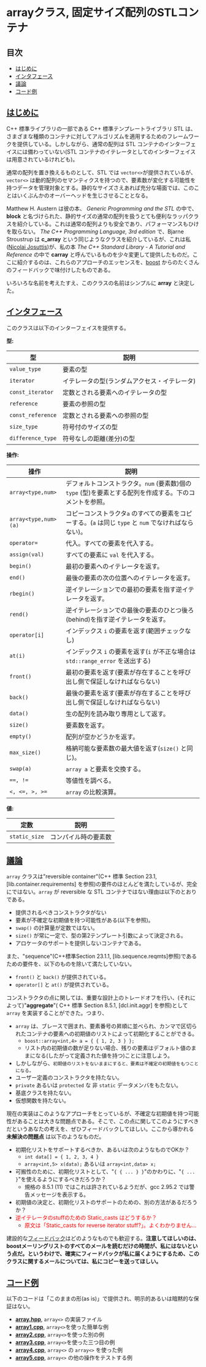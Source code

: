 # arrayクラス, 固定サイズ配列のSTLコンテナ

## 目次
- [はじめに](#introduction)
- [インタフェース](#interface)
- [議論](#discussion)
- [コード例](#code)


## <a name="introduction" href="#introduction">はじめに</a>
C++ 標準ライブラリの一部である C++ 標準テンプレートライブラリ STL は、さまざまな種類のコンテナに対してアルゴリズムを適用するためのフレームワークを提供している。しかしながら、通常の配列は STL コンテナのインターフェイスには備わっていない(STL コンテナのイテレータとしてのインターフェイスは用意されているけれども)。

通常の配列を置き換えるものとして、STL では `vector<>`が提供されているが、`vector<>` は動的配列のセマンティクスを持つので、要素数が変化する可能性を持つデータを管理対象とする。静的なサイズさえあれば充分な場面では、このことはいくぶんかのオーバーヘッドを生じさせることとなる。

Matthew H. Austern は彼の本、 *Generic Programming and the STL* の中で、 **block** と名づけられた、静的サイズの通常の配列を扱うとても便利なラッパクラスを紹介している。これは通常の配列よりも安全であり、パフォーマンスもひけを取らない。 *The C++ Programming Language, 3rd edition* で、Bjarne Stroustrup は **c_array** という同じようなクラスを紹介しているが、これは私([Nicolai Josuttis](http://www.josuttis.com/))が、私の本 *The C++ Standard Library - A Tutorial and Reference* の中で **carray** と呼んでいるものを少々変更して提供したものだ。ここに紹介するのは、これらのアプローチのエッセンスを、[boost](http://www.boost.org/) からのたくさんのフィードバックで味付けしたものである。

いろいろな名前を考えたすえ、このクラスの名前はシンプルに **array** と決定した。


## <a name="interface" href="#interface">インタフェース</a>
このクラスは以下のインターフェイスを提供する。

**型:**

| 型 | 説明 |
|-------------------|---------|
| `value_type`      | 要素の型 |
| `iterator`        | イテレータの型(ランダムアクセス・イテレータ) |
| `const_iterator`  | 定数とされる要素へのイテレータの型 |
| `reference`       | 要素の参照の型 |
| `const_reference` | 定数とされる要素への参照の型 |
| `size_type`       | 符号付のサイズの型 |
| `difference_type` | 符号なしの距離(差分)の型 |


**操作:**

| 操作 | 説明 |
|------|------|
| `array<type,num>`    | デフォルトコンストラクタ。`num` (要素数)個の`type` (型)を要素とする配列を作成する。下のコメントを参照。 |
| `array<type,num>(a)` | コピーコンストラクタ`a` のすべての要素をコピーする。(`a` は同じ `type` と `num` でなければならない)。 |
| `operator=`          | 代入。すべての要素を代入する。 |
| `assign(val)`        | すべての要素に `val` を代入する。 |
| `begin()`            | 最初の要素へのイテレータを返す。 |
| `end()`              | 最後の要素の次の位置へのイテレータを返す。 |
| `rbegin()`           | 逆イテレーションでの最初の要素を指す逆イテレータを返す。 |
| `rend()`             | 逆イテレーションでの最後の要素のひとつ後ろ(behind)を指す逆イテレータを返す。 |
| `operator[i]`        | インデックス `i` の要素を返す(範囲チェックなし) |
| `at(i)`              | インデックス `i` の要素を返す(`i` が不正な場合は `std::range_error` を送出する) |
| `front()`            | 最初の要素を返す(要素が存在することを呼び出し側で保証しなければならない) |
| `back()`             | 最後の要素を返す(要素が存在することを呼び出し側で保証しなければならない) |
| `data()`             | 生の配列を読み取り専用として返す。 |
| `size()`             | 要素数を返す。 |
| `empty()`            | 配列が空かどうかを返す。 |
| `max_size()`         | 格納可能な要素数の最大値を返す(`size()` と同じ)。 |
| `swap(a)`            | `array a` と要素を交換する。                      |
| `==, !=`             | 等値性を調べる。 |
| `<, <=, >, >=`       | `array` の比較演算。 |


**値:**

| 定数 | 説明 |
|---------------|------|
| `static_size` | コンパイル時の要素数 |


## <a name="discussion" href="#discussion">議論</a>
`array` クラスは"reversible container"(C++ 標準 Section 23.1, [lib.container.requirements] を参照)の要件のほとんどを満たしているが、完全にではない。`array` が reversible な STL コンテナではない理由は以下のとおりである。

- 提供されるべきコンストラクタがない
- 要素が不確定な初期値を持つ可能性がある(以下を参照)。
- `swap()` の計算量が定数ではない。
- `size()` が常に一定で、型の第2テンプレート引数によって決定される。
- アロケータのサポートを提供しないコンテナである。

また、"sequence"(C++標準Section 23.1.1, [lib.sequence.reqmts]参照)であるための要件を、以下のものを除いて満たしていない。

- `front()` と `back()` が提供されている。
- `operator[]` と `at()` が提供されている。

コンストラクタの点に関しては、重要な設計上のトレードオフを行い、(それによって)"**aggregate**"( C++ 標準 Section 8.5.1, [dcl.init.aggr] を参照)として `array` を実装することができた。つまり、

- `array` は、ブレースで囲まれ、要素番号の昇順に並べられ、カンマで区切られたコンテナの要素への初期値のリストによって初期化することができる。
	- `boost::array<int,4> a = { { 1, 2, 3 } };`
	- リスト内の初期値の数が足りない場合、残りの要素はデフォルト値のままになる(したがって定義された値を持つ)ことに注意しよう。
- しかしながら、`初期値のリストをないままにすると、要素は不確定の初期値をもつことになる。`
- ユーザー定義のコンストラクタを持たない。
- `private` あるいは `protected` な 非 `static` データメンバをもたない。
- 基底クラスを持たない。
- 仮想関数を持たない。

現在の実装はこのようなアプローチをとっているが、不確定な初期値を持つ可能性があることは大きな問題点である。そこで、この点に関してこのようにすべきだというあなたの考えを、ぜひフィードバックしてほしい。ここから導かれる **未解決の問題点** は以下のようなものだ。

- 初期化リストをサポートするべきか、あるいは次のようなものでOKか？
	- `int data[] = { 1, 2, 3, 4 }`
	- `array<int,5> x(data);` あるいは  `array<int,data> x;`
- 可搬性のために、初期化リストとして、"`{ { ... } }`"のかわりに、"`{ ... }`"を使えるようにするべきだろうか？
	- 規格の 8.5.1 (11) ではこれは許されているようだが、gcc 2.95.2 では警告メッセージを表示する。
- 初期値の決定と、初期化リストのサポートのための、別の方法があるだろうか？
- <span style="color:red;">逆イテレータのstuffのための Static_casts はどうするか？</span>
	- <span style="color:red;">原文は「Static_casts for reverse iterator stuff?」。よくわかりません…</span>

建設的な[フィードバック](mailto:solutions@josuttis.com)はどのようなものでも歓迎する。**注意してほしいのは、boostメーリングリストのすべてのメールを読むだけの時間が、私にはないという点だ。というわけで、確実にフィードバックが私に届くようにするため、このクラスに関するメールについては、私にコピーを送ってほしい。**


## <a name="code" href="#code">コード例</a>
以下のコードは「このままの形(as is)」で提供され、明示的あるいは暗黙的な保証はない。

- [**array.hpp**](array.hpp.md), `array<>` の実装ファイル
- [**array1.cpp**](array1.cpp.md), `array<>`を使った簡単な例
- [**array2.cpp**](array2.cpp.md), `array<>`を使った別の例
- [**array3.cpp**](array3.cpp.md), `array<>`を使った三つ目の例
- [**array4.cpp**](array4.cpp.md), `array<>` の `array<>` を使った例
- [**array5.cpp**](array5.cpp.md), `array<>` の他の操作をテストする例

